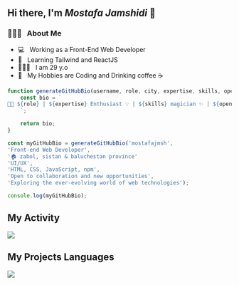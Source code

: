 ## Hi there, I'm ***Mostafa Jamshidi*** 👋

<h3>👨🏻‍💻 &nbsp; About Me</h3>

- 💻 &nbsp; Working as a Front-End Web Developer
- 🌱 &nbsp; Learning Tailwind and ReactJS
- 👱🏻‍♂️ &nbsp; I am 29 y.o
- 🤍 &nbsp; My Hobbies are Coding and Drinking coffee ☕️

```javascript
function generateGitHubBio(username, role, city, expertise, skills, openness, exploration) {
    const bio = `
👨‍💻 ${role} | ${expertise} Enthusiast 💡 | ${skills} magician ✨ | ${openness} | ${exploration} 🚀
    `;

    return bio;
}

const myGitHubBio = generateGitHubBio('mostafajmsh',
'Front-end Web Developer',
'🏠 zabol, sistan & baluchestan province'
'UI/UX',
'HTML, CSS, JavaScript, npm',
'Open to collaboration and new opportunities',
'Exploring the ever-evolving world of web technologies');

console.log(myGitHubBio);

```

## My Activity
<img src="https://github-readme-stats.vercel.app/api?username=mostafajmsh&show_icons=true&theme=onedark" />

## My Projects Languages
<img src="https://github-readme-stats.vercel.app/api/top-langs/?username=mostafajmsh&hide_progress=false" />
